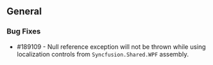 ## General

### Bug Fixes

* \#189109 - Null reference exception will not be thrown while using localization controls from `Syncfusion.Shared.WPF` assembly.